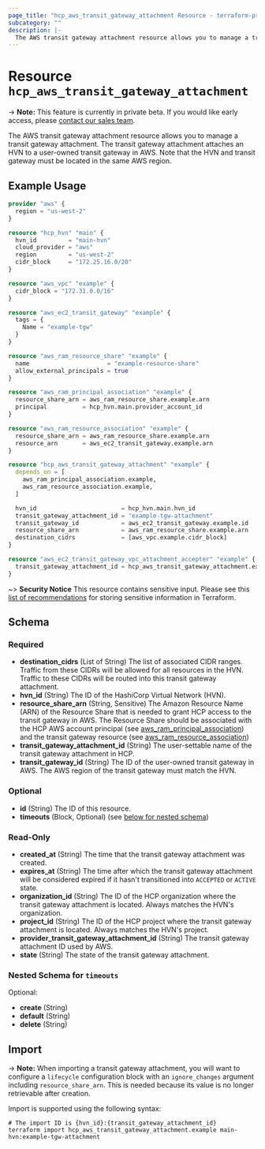 ```yaml
---
page_title: "hcp_aws_transit_gateway_attachment Resource - terraform-provider-hcp"
subcategory: ""
description: |-
  The AWS transit gateway attachment resource allows you to manage a transit gateway attachment. The transit gateway attachment attaches an HVN to a user-owned transit gateway in AWS. Note that the HVN and transit gateway must be located in the same AWS region.
---
```


# Resource `hcp_aws_transit_gateway_attachment`

-> **Note:** This feature is currently in private beta. If you would like early access, please [contact our sales team](https://www.hashicorp.com/contact-sales).

The AWS transit gateway attachment resource allows you to manage a transit gateway attachment. The transit gateway attachment attaches an HVN to a user-owned transit gateway in AWS. Note that the HVN and transit gateway must be located in the same AWS region.

## Example Usage

```terraform
provider "aws" {
  region = "us-west-2"
}

resource "hcp_hvn" "main" {
  hvn_id         = "main-hvn"
  cloud_provider = "aws"
  region         = "us-west-2"
  cidr_block     = "172.25.16.0/20"
}

resource "aws_vpc" "example" {
  cidr_block = "172.31.0.0/16"
}

resource "aws_ec2_transit_gateway" "example" {
  tags = {
    Name = "example-tgw"
  }
}

resource "aws_ram_resource_share" "example" {
  name                      = "example-resource-share"
  allow_external_principals = true
}

resource "aws_ram_principal_association" "example" {
  resource_share_arn = aws_ram_resource_share.example.arn
  principal          = hcp_hvn.main.provider_account_id
}

resource "aws_ram_resource_association" "example" {
  resource_share_arn = aws_ram_resource_share.example.arn
  resource_arn       = aws_ec2_transit_gateway.example.arn
}

resource "hcp_aws_transit_gateway_attachment" "example" {
  depends_on = [
    aws_ram_principal_association.example,
    aws_ram_resource_association.example,
  ]

  hvn_id                        = hcp_hvn.main.hvn_id
  transit_gateway_attachment_id = "example-tgw-attachment"
  transit_gateway_id            = aws_ec2_transit_gateway.example.id
  resource_share_arn            = aws_ram_resource_share.example.arn
  destination_cidrs             = [aws_vpc.example.cidr_block]
}

resource "aws_ec2_transit_gateway_vpc_attachment_accepter" "example" {
  transit_gateway_attachment_id = hcp_aws_transit_gateway_attachment.example.provider_transit_gateway_attachment_id
}
```

~> **Security Notice** This resource contains sensitive input. Please see this [list of recommendations](https://www.terraform.io/docs/language/state/sensitive-data.html) for storing sensitive information in Terraform.

<!-- schema generated by tfplugindocs -->
## Schema

### Required

- **destination_cidrs** (List of String) The list of associated CIDR ranges. Traffic from these CIDRs will be allowed for all resources in the HVN. Traffic to these CIDRs will be routed into this transit gateway attachment.
- **hvn_id** (String) The ID of the HashiCorp Virtual Network (HVN).
- **resource_share_arn** (String, Sensitive) The Amazon Resource Name (ARN) of the Resource Share that is needed to grant HCP access to the transit gateway in AWS. The Resource Share should be associated with the HCP AWS account principal (see [aws_ram_principal_association](https://registry.terraform.io/providers/hashicorp/aws/latest/docs/resources/ram_principal_association)) and the transit gateway resource (see [aws_ram_resource_association](https://registry.terraform.io/providers/hashicorp/aws/latest/docs/resources/ram_resource_association))
- **transit_gateway_attachment_id** (String) The user-settable name of the transit gateway attachment in HCP.
- **transit_gateway_id** (String) The ID of the user-owned transit gateway in AWS. The AWS region of the transit gateway must match the HVN.

### Optional

- **id** (String) The ID of this resource.
- **timeouts** (Block, Optional) (see [below for nested schema](#nestedblock--timeouts))

### Read-Only

- **created_at** (String) The time that the transit gateway attachment was created.
- **expires_at** (String) The time after which the transit gateway attachment will be considered expired if it hasn't transitioned into `ACCEPTED` or `ACTIVE` state.
- **organization_id** (String) The ID of the HCP organization where the transit gateway attachment is located. Always matches the HVN's organization.
- **project_id** (String) The ID of the HCP project where the transit gateway attachment is located. Always matches the HVN's project.
- **provider_transit_gateway_attachment_id** (String) The transit gateway attachment ID used by AWS.
- **state** (String) The state of the transit gateway attachment.

<a id="nestedblock--timeouts"></a>
### Nested Schema for `timeouts`

Optional:

- **create** (String)
- **default** (String)
- **delete** (String)

## Import

-> **Note:** When importing a transit gateway attachment, you will want to configure a `lifecycle` configuration block with an `ignore_changes` argument including `resource_share_arn`. This is needed because its value is no longer retrievable after creation.

Import is supported using the following syntax:

```shell
# The import ID is {hvn_id}:{transit_gateway_attachment_id}
terraform import hcp_aws_transit_gateway_attachment.example main-hvn:example-tgw-attachment
```
